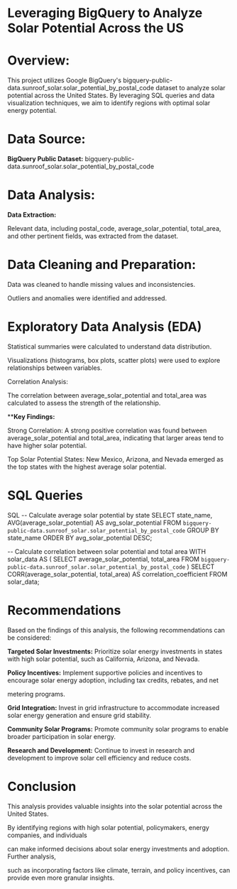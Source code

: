 # Leveraging BigQuery to Analyze Solar Potential Across the US

# Overview:

This project utilizes Google BigQuery's bigquery-public-data.sunroof_solar.solar_potential_by_postal_code dataset to analyze solar potential across the United States. By leveraging SQL queries and data visualization techniques, we aim to identify regions with optimal solar energy potential.

# Data Source:

**BigQuery Public Dataset:** bigquery-public-data.sunroof_solar.solar_potential_by_postal_code

# Data Analysis:

**Data Extraction:**

  Relevant data, including postal_code, average_solar_potential, total_area, and other pertinent fields, was extracted from the dataset.

  
# Data Cleaning and Preparation:

Data was cleaned to handle missing values and inconsistencies.

Outliers and anomalies were identified and addressed.


# Exploratory Data Analysis (EDA)

Statistical summaries were calculated to understand data distribution.

Visualizations (histograms, box plots, scatter plots) were used to explore relationships between variables.

Correlation Analysis:

The correlation between average_solar_potential and total_area was calculated to assess the strength of the relationship.

****Key Findings:**

Strong Correlation: A strong positive correlation was found between average_solar_potential and total_area, indicating that larger areas tend to have higher solar potential.

Top Solar Potential States: New Mexico, Arizona, and Nevada emerged as the top states with the highest average solar potential.

# SQL Queries
SQL
-- Calculate average solar potential by state
SELECT
  state_name,
  AVG(average_solar_potential) AS avg_solar_potential
FROM
  `bigquery-public-data.sunroof_solar.solar_potential_by_postal_code`
GROUP BY
  state_name
ORDER BY
  avg_solar_potential DESC;

-- Calculate correlation between solar potential and total area
WITH solar_data AS (
  SELECT
    average_solar_potential,
    total_area
  FROM
    `bigquery-public-data.sunroof_solar.solar_potential_by_postal_code`
)
SELECT
  CORR(average_solar_potential, total_area) AS correlation_coefficient
FROM
  solar_data;

# Recommendations

Based on the findings of this analysis, the following recommendations can be considered:

**Targeted Solar Investments:** Prioritize solar energy investments in states with high solar potential, such as California, Arizona, and Nevada.

**Policy Incentives:** Implement supportive policies and incentives to encourage solar energy adoption, including tax credits, rebates, and net 

metering programs.

**Grid Integration:** Invest in grid infrastructure to accommodate increased solar energy generation and ensure grid stability.

**Community Solar Programs:** Promote community solar programs to enable broader participation in solar energy.

**Research and Development:** Continue to invest in research and development to improve solar cell efficiency and reduce costs.  


# Conclusion

This analysis provides valuable insights into the solar potential across the United States.

By identifying regions with high solar potential, policymakers, energy companies, and individuals

can make informed decisions about solar energy investments and adoption. Further analysis,

such as incorporating factors like climate, terrain, and policy incentives, can provide even more granular insights.
